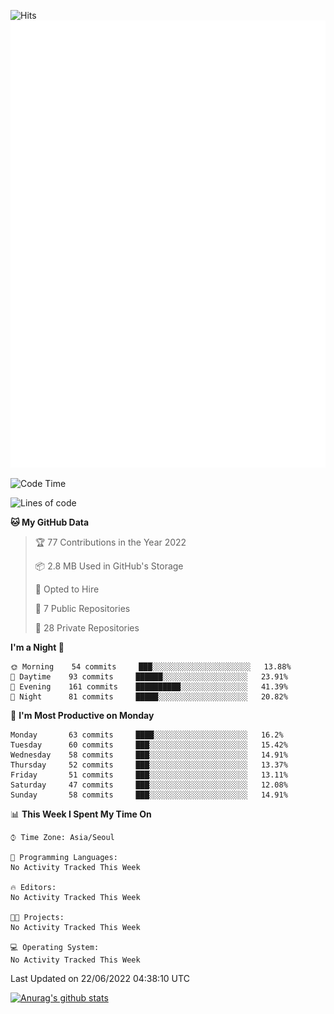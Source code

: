 ![Hits](https://hits.seeyoufarm.com/api/count/incr/badge.svg?url=https%3A%2F%2Fgithub.com%2Fkokose1234&count_bg=%2379C83D&title_bg=%23555555&icon=apple.svg&icon_color=%23E7E7E7&title=hits&edge_flat=false)
<br/>
![Metrics](https://github.com/kokose1234/kokose1234/blob/main/github-metrics.svg)

<!--START_SECTION:waka-->
![Code Time](http://img.shields.io/badge/Code%20Time-648%20hrs%2043%20mins-blue)

![Lines of code](https://img.shields.io/badge/From%20Hello%20World%20I%27ve%20Written-940%20Thousand%20lines%20of%20code-blue)

**🐱 My GitHub Data** 

> 🏆 77 Contributions in the Year 2022
 > 
> 📦 2.8 MB Used in GitHub's Storage 
 > 
> 💼 Opted to Hire
 > 
> 📜 7 Public Repositories 
 > 
> 🔑 28 Private Repositories  
 > 
**I'm a Night 🦉** 

```text
🌞 Morning    54 commits     ███░░░░░░░░░░░░░░░░░░░░░░   13.88% 
🌆 Daytime    93 commits     ██████░░░░░░░░░░░░░░░░░░░   23.91% 
🌃 Evening    161 commits    ██████████░░░░░░░░░░░░░░░   41.39% 
🌙 Night      81 commits     █████░░░░░░░░░░░░░░░░░░░░   20.82%

```
📅 **I'm Most Productive on Monday** 

```text
Monday       63 commits     ████░░░░░░░░░░░░░░░░░░░░░   16.2% 
Tuesday      60 commits     ███░░░░░░░░░░░░░░░░░░░░░░   15.42% 
Wednesday    58 commits     ███░░░░░░░░░░░░░░░░░░░░░░   14.91% 
Thursday     52 commits     ███░░░░░░░░░░░░░░░░░░░░░░   13.37% 
Friday       51 commits     ███░░░░░░░░░░░░░░░░░░░░░░   13.11% 
Saturday     47 commits     ███░░░░░░░░░░░░░░░░░░░░░░   12.08% 
Sunday       58 commits     ███░░░░░░░░░░░░░░░░░░░░░░   14.91%

```


📊 **This Week I Spent My Time On** 

```text
⌚︎ Time Zone: Asia/Seoul

💬 Programming Languages: 
No Activity Tracked This Week

🔥 Editors: 
No Activity Tracked This Week

🐱‍💻 Projects: 
No Activity Tracked This Week

💻 Operating System: 
No Activity Tracked This Week

```


 Last Updated on 22/06/2022 04:38:10 UTC
<!--END_SECTION:waka-->

[![Anurag's github stats](https://github-readme-stats.vercel.app/api?username=kokose1234&theme=dracula)](https://github.com/anuraghazra/github-readme-stats)



	
